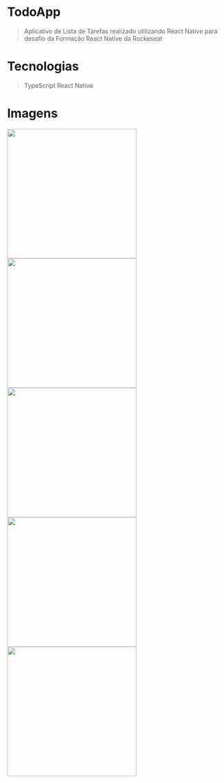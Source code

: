 # TodoApp
> Aplicativo de Lista de Tarefas realizado utilizando React Native para desafio da Formação React Native da Rockeseat

# Tecnologias

> TypeScript
> React Native

# Imagens

<img src="https://github.com/user-attachments/assets/ee763d1e-84fe-4ce1-b6d7-438b6ad24724" width="300"/>
<img src="https://github.com/user-attachments/assets/19ed004e-7490-441f-85d6-274d710f385d" width="300"/>
<img src="https://github.com/user-attachments/assets/5bee31b3-1a45-4f5b-8488-2f8a719db868" width="300"/>
<img src="https://github.com/user-attachments/assets/6226cf68-5707-465a-a5fc-4ebb7249225d" width="300"/>
<img src="https://github.com/user-attachments/assets/f7e8ab3d-7427-46f6-a8f5-2281f421cff5" width="300"/>

